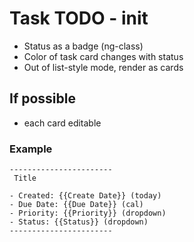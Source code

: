 # Task TODO - init

- Status as a badge (ng-class)
- Color of task card changes with status
- Out of list-style mode, render as cards

## If possible
- each card editable

### Example
```
-----------------------
 Title

- Created: {{Create Date}} (today)
- Due Date: {{Due Date}} (cal)
- Priority: {{Priority}} (dropdown)
- Status: {{Status}} (dropdown)
-----------------------
```